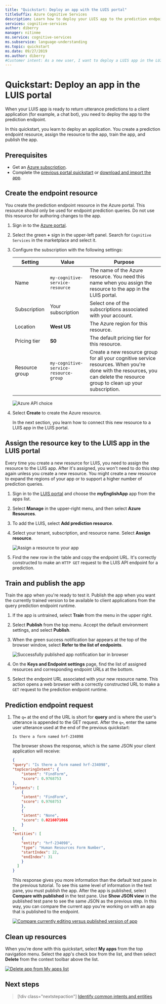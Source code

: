 ```yaml
---
title: "Quickstart: Deploy an app with the LUIS portal" 
titleSuffix: Azure Cognitive Services
description: Learn how to deploy your LUIS app to the prediction endpoint after the app is ready to return utterance predictions to a client application, such as a chat bot. This quickstart walks you through how to deploy an application by creating a prediction endpoint resource, assigning the resource to the app, training the app, and publishing the app. 
services: cognitive-services
author: diberry
manager: nitinme
ms.service: cognitive-services
ms.subservice: language-understanding
ms.topic: quickstart
ms.date: 09/27/2019
ms.author: diberry
#Customer intent: As a new user, I want to deploy a LUIS app in the LUIS portal so I can understand the process of putting the model on the prediction endpoint. 
---
```


# Quickstart: Deploy an app in the LUIS portal

When your LUIS app is ready to return utterance predictions to a client application (for example, a chat bot), you need to deploy the app to the prediction endpoint.

In this quickstart, you learn to deploy an application. You create a prediction endpoint resource, assign the resource to the app, train the app, and publish the app.

## Prerequisites

* Get an [Azure subscription](https://azure.microsoft.com/free).
* Complete the [previous portal quickstart](get-started-portal-build-app.md) or [download and import the app](https://github.com/Azure-Samples/cognitive-services-language-understanding/blob/master/documentation-samples/quickstarts/in-portal/build-portal-app.json).

## Create the endpoint resource

You create the prediction endpoint resource in the Azure portal. This resource should only be used for endpoint prediction queries. Do not use this resource for authoring changes to the app.

1. Sign in to the [Azure portal](https://ms.portal.azure.com/).

1. Select the green **+** sign in the upper-left panel. Search for `Cognitive Services` in the marketplace and select it.

1. Configure the subscription with the following settings:

   |Setting|Value|Purpose|
   |--|--|--|
   |Name|`my-cognitive-service-resource`|The name of the Azure resource. You need this name when you assign the resource to the app in the LUIS portal.|
   |Subscription|Your subscription|Select one of the subscriptions associated with your account.|
   |Location|**West US**|The Azure region for this resource.|
   |Pricing tier|**S0**|The default pricing tier for this resource.|
   |Resource group|`my-cognitive-service-resource-group`|Create a new resource group for all your cognitive service resources. When you're done with the resources, you can delete the resource group to clean up your subscription. |
   | | | |

   ![Azure API choice](./media/get-started-portal-deploy-app/create-cognitive-services-resource.png)

1. Select **Create** to create the Azure resource.

   In the next section, you learn how to connect this new resource to a LUIS app in the LUIS portal.

## Assign the resource key to the LUIS app in the LUIS portal

Every time you create a new resource for LUIS, you need to assign the resource to the LUIS app. After it's assigned, you won't need to do this step again unless you create a new resource. You might create a new resource to expand the regions of your app or to support a higher number of prediction queries.

1. Sign in to the [LUIS portal](https://www.luis.ai) and choose the **myEnglishApp** app from the apps list.

1. Select **Manage** in the upper-right menu, and then select **Azure Resources**.

1. To add the LUIS, select **Add prediction resource**.

    <!-- TBD: get screenshot-->

1. Select your tenant, subscription, and resource name. Select **Assign resource**.

   ![Assign a resource to your app](./media/get-started-portal-deploy-app/assign-resource.png)

1. Find the new row in the table and copy the endpoint URL. It's correctly constructed to make an `HTTP GET` request to the LUIS API endpoint for a prediction.

## Train and publish the app

Train the app when you're ready to test it. Publish the app when you want the currently trained version to be available to client applications from the query prediction endpoint runtime.

1. If the app is untrained, select **Train** from the menu in the upper right.

1. Select **Publish** from the top menu. Accept the default environment settings, and select **Publish**.

1. When the green success notification bar appears at the top of the browser window, select **Refer to the list of endpoints**.

   ![Successfully published app notification bar in browser](./media/get-started-portal-deploy-app/successfully-published-notification.png)

1. On the **Keys and Endpoint settings** page, find the list of assigned resources and corresponding endpoint URLs at the bottom.

1. Select the endpoint URL associated with your new resource name. This action opens a web browser with a correctly constructed URL to make a `GET` request to the prediction endpoint runtime.

## Prediction endpoint request

<!-- V3FIX -->

1. The `q=` at the end of the URL is short for **query** and is where the user's utterance is appended to the GET request. After the `q=`, enter the same user utterance used at the end of the previous quickstart:

    ```Is there a form named hrf-234098```

    The browser shows the response, which is the same JSON your client application will receive:

    ```JSON
    {
    "query": "Is there a form named hrf-234098",
    "topScoringIntent": {
        "intent": "FindForm",
        "score": 0.9768753
    },
    "intents": [
        {
        "intent": "FindForm",
        "score": 0.9768753
        },
        {
        "intent": "None",
        "score": 0.0216071066
        }
    ],
    "entities": [
        {
        "entity": "hrf-234098",
        "type": "Human Resources Form Number",
        "startIndex": 22,
        "endIndex": 31
        }
      ]
    }
    ```

    This response gives you more information than the default test pane in the previous tutorial. To see this same level of information in the test pane, you must publish the app. After the app is published, select **Compare with published** in the test pane. Use **Show JSON view** in the published test pane to see the same JSON as the previous step. In this way, you can compare the current app you're working on with an app that is published to the endpoint.

    [![Compare currently editing versus published version of app](./media/get-started-portal-deploy-app/compare-test-pane.png)](./media/get-started-portal-deploy-app/compare-test-pane.png#lightbox)




## Clean up resources

When you're done with this quickstart, select **My apps** from the top navigation menu. Select the app's check box from the list, and then select **Delete** from the context toolbar above the list.

[![Delete app from My apps list](./media/get-started-portal-build-app/delete-app.png)](./media/get-started-portal-build-app/delete-app.png#lightbox)

## Next steps

> [!div class="nextstepaction"]
> [Identify common intents and entities](luis-tutorial-prebuilt-intents-entities.md)
